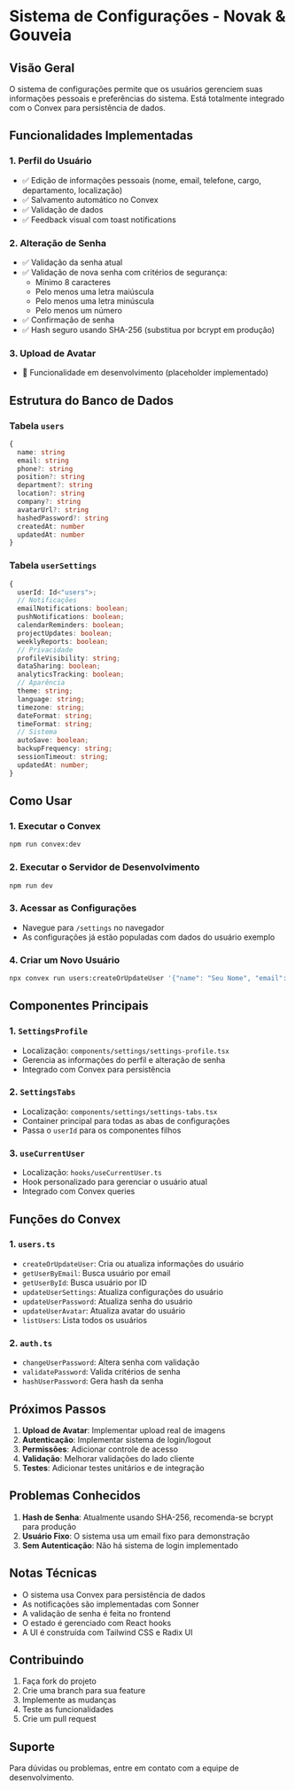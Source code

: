 # Sistema de Configurações - Novak & Gouveia

## Visão Geral

O sistema de configurações permite que os usuários gerenciem suas informações pessoais e preferências do sistema. Está totalmente integrado com o Convex para persistência de dados.

## Funcionalidades Implementadas

### 1. Perfil do Usuário

- ✅ Edição de informações pessoais (nome, email, telefone, cargo, departamento, localização)
- ✅ Salvamento automático no Convex
- ✅ Validação de dados
- ✅ Feedback visual com toast notifications

### 2. Alteração de Senha

- ✅ Validação da senha atual
- ✅ Validação de nova senha com critérios de segurança:
  - Mínimo 8 caracteres
  - Pelo menos uma letra maiúscula
  - Pelo menos uma letra minúscula
  - Pelo menos um número
- ✅ Confirmação de senha
- ✅ Hash seguro usando SHA-256 (substitua por bcrypt em produção)

### 3. Upload de Avatar

- 🚧 Funcionalidade em desenvolvimento (placeholder implementado)

## Estrutura do Banco de Dados

### Tabela `users`

```typescript
{
  name: string
  email: string
  phone?: string
  position?: string
  department?: string
  location?: string
  company?: string
  avatarUrl?: string
  hashedPassword?: string
  createdAt: number
  updatedAt: number
}
```

### Tabela `userSettings`

```typescript
{
  userId: Id<"users">;
  // Notificações
  emailNotifications: boolean;
  pushNotifications: boolean;
  calendarReminders: boolean;
  projectUpdates: boolean;
  weeklyReports: boolean;
  // Privacidade
  profileVisibility: string;
  dataSharing: boolean;
  analyticsTracking: boolean;
  // Aparência
  theme: string;
  language: string;
  timezone: string;
  dateFormat: string;
  timeFormat: string;
  // Sistema
  autoSave: boolean;
  backupFrequency: string;
  sessionTimeout: string;
  updatedAt: number;
}
```

## Como Usar

### 1. Executar o Convex

```bash
npm run convex:dev
```

### 2. Executar o Servidor de Desenvolvimento

```bash
npm run dev
```

### 3. Acessar as Configurações

- Navegue para `/settings` no navegador
- As configurações já estão populadas com dados do usuário exemplo

### 4. Criar um Novo Usuário

```bash
npx convex run users:createOrUpdateUser '{"name": "Seu Nome", "email": "seu@email.com", "phone": "+55 (11) 99999-9999", "position": "Seu Cargo", "department": "Seu Departamento", "location": "Sua Localização", "company": "Sua Empresa"}'
```

## Componentes Principais

### 1. `SettingsProfile`

- Localização: `components/settings/settings-profile.tsx`
- Gerencia as informações do perfil e alteração de senha
- Integrado com Convex para persistência

### 2. `SettingsTabs`

- Localização: `components/settings/settings-tabs.tsx`
- Container principal para todas as abas de configurações
- Passa o `userId` para os componentes filhos

### 3. `useCurrentUser`

- Localização: `hooks/useCurrentUser.ts`
- Hook personalizado para gerenciar o usuário atual
- Integrado com Convex queries

## Funções do Convex

### 1. `users.ts`

- `createOrUpdateUser`: Cria ou atualiza informações do usuário
- `getUserByEmail`: Busca usuário por email
- `getUserById`: Busca usuário por ID
- `updateUserSettings`: Atualiza configurações do usuário
- `updateUserPassword`: Atualiza senha do usuário
- `updateUserAvatar`: Atualiza avatar do usuário
- `listUsers`: Lista todos os usuários

### 2. `auth.ts`

- `changeUserPassword`: Altera senha com validação
- `validatePassword`: Valida critérios de senha
- `hashUserPassword`: Gera hash da senha

## Próximos Passos

1. **Upload de Avatar**: Implementar upload real de imagens
2. **Autenticação**: Implementar sistema de login/logout
3. **Permissões**: Adicionar controle de acesso
4. **Validação**: Melhorar validações do lado cliente
5. **Testes**: Adicionar testes unitários e de integração

## Problemas Conhecidos

1. **Hash de Senha**: Atualmente usando SHA-256, recomenda-se bcrypt para produção
2. **Usuário Fixo**: O sistema usa um email fixo para demonstração
3. **Sem Autenticação**: Não há sistema de login implementado

## Notas Técnicas

- O sistema usa Convex para persistência de dados
- As notificações são implementadas com Sonner
- A validação de senha é feita no frontend
- O estado é gerenciado com React hooks
- A UI é construída com Tailwind CSS e Radix UI

## Contribuindo

1. Faça fork do projeto
2. Crie uma branch para sua feature
3. Implemente as mudanças
4. Teste as funcionalidades
5. Crie um pull request

## Suporte

Para dúvidas ou problemas, entre em contato com a equipe de desenvolvimento.
